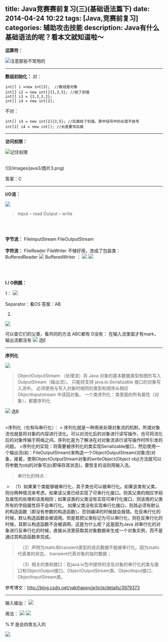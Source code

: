 title: Java竞赛赛前复习(三)(基础语法篇下)
date: 2014-04-24 10:22
tags: [Java,竞赛前复习]
categories: 辅助攻击技能
description: Java有什么基础语法的呢？看本文就知道啦～
---


<b>运算符：</b>

![注意那些不常用的](/images/java3/图片1.png)


---

<b>数组初始化：</b>
对：
```
int[] i =new int[3];  //数组是对象  
int[] i2 = new int[]{1,3,5}; //给了初值
int[] i3 = {3,3,3,2};
int[] i4 = new int[2];
```
不对：
```
int[] i4 = new int[2]{3,5}; //后面给了初值，那中括号中的长度不给写  
int[2] i4 = new int[]; //长度要写后面
```

---

<b>访问权限：</b>

![记住权限](/images/java3/图片2.png)

</br>
![](/images/java3/图片3.png)

答案：C

---

<b>I/O流：</b>

![](/images/java3/图片4.png)

>Input – read
>Output – write

</br>
</br>

<b>字节流：</b>
FileInputStream  FileOutputStream
</br>
</br>
<b>字符流：</b>
FileReader      FileWriter 
不够好用，改成了包装类：
</br>
BufferedReader 
![](/images/java3/图片5.png)
BufferedWriter ：
![](/images/java3/图片6.png)
![](/images/java3/图片7.png)

</br>
</br>

<b>I / O例题：</b>

1：
![](/images/java3/图片8.png)

Separator：看OS
答案：AB

2.
![](/images/java3/图片10.png) 

可以查它们的父类，看共同的方法
ABC都有
D没有：
	在输入流里面才有mark，输出流都没有
![](/images/java3/图片11.png)
选E

---

<b>序列化</b>

![](/images/java3/图片12.png)

>ObjectOutputStream （处理流）将 Java 对象的基本数据类型和图形写入 OutputStream（输出流）。
>只能将支持 java.io.Serializable 接口的对象写入流中。
>必须使用与写入对象时相同的类型和顺序从相应 ObjectInputstream 中读回对象。
>一个类序列化：类里面的所有属性（对象），都要序列化

![](/images/java3/图片13.png)
选B

</BR>
>序列化（也有叫串行化）：
>	序列化就是一种用来处理对象流的机制，所谓对象流也就是将对象的内容进行流化。可以对流化后的对象进行读写操作，也可将流化后的对象传输于网络之间。序列化是为了解决在对对象流进行读写操作时所引发的问题。
>序列化的实现：将需要被序列化的类实现Serializable接口，然后使用一个输出流(如：FileOutputStream)来构造一个ObjectOutputStream(对象流)对象，接着，使用ObjectOutputStream对象的writeObject(Object obj)方法就可以将参数为obj的对象写出(即保存其状态)，要恢复的话则用输入流。

</BR>

>串行化的特点：

 >   （1）如果某个类能够被串行化，其子类也可以被串行化。如果该类有父类，则分两种情况来考虑，如果该父类已经实现了可串行化接口。则其父类的相应字段及属性的处理和该类相同；如果该类的父类没有实现可串行化接口，则该类的父类所有的字段属性将不会串行化。
如果父类没有实现串行化接口，则其必须有默认的构造函数（即没有参数的构造函数）。否则编译的时候就会报错。在反串行化的时候，默认构造函数会被调用。但是若把父类标记为可以串行化，则在反串行化的时候，其默认构造函数不会被调用。这是为什么呢？这是因为Java 对串行化的对象进行反串行化的时候，直接从流里获取其对象数据来生成一个对象实例，而不是通过其构造函数来完成。

>  （2）声明为static和transient类型的成员数据不能被串行化。因为static代表类的状态， transient代表对象的临时数据；

>  （3）相关的类和接口：在java.io包中提供的涉及对象的串行化的类与接口有ObjectOutput接口、ObjectOutputStream类、ObjectInput接口、ObjectInputStream类。


参考博文：http://blog.csdn.net/yakihappy/article/details/3979373


---

输入输出：
![](/images/java3/图片14.png)

用法：
![](/images/java3/图片15.png)
![](/images/java3/图片16.png)

%.1f 是会四舍五入的

![](/images/java3/图片17.png)